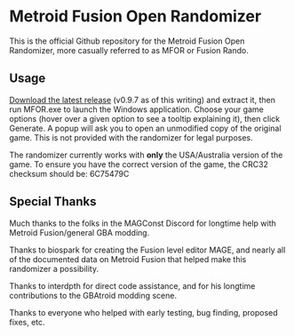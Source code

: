 # Metroid Fusion Open Randomizer

This is the official Github repository for the Metroid Fusion Open Randomizer, more casually referred to as MFOR or Fusion Rando.

## Usage

[Download the latest release](https://github.com/Kazuto88/MFOR/releases) (v0.9.7 as of this writing) and extract it, then run MFOR.exe to launch the Windows application. Choose your game options (hover over a given option to see a tooltip explaining it), then click Generate. A popup will ask you to open an unmodified copy of the original game. This is not provided with the randomizer for legal purposes.

The randomizer currently works with **only** the USA/Australia version of the game. To ensure you have the correct version of the game, the CRC32 checksum should be: 6C75479C

## Special Thanks

Much thanks to the folks in the MAGConst Discord for longtime help with Metroid Fusion/general GBA modding.

Thanks to biospark for creating the Fusion level editor MAGE, and nearly all of the documented data on Metroid Fusion that helped make this randomizer a possibility.

Thanks to interdpth for direct code assistance, and for his longtime contributions to the GBAtroid modding scene.

Thanks to everyone who helped with early testing, bug finding, proposed fixes, etc.
